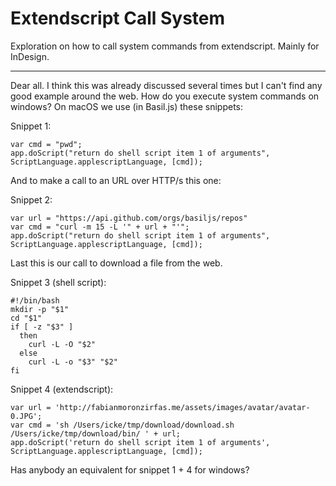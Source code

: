 Extendscript Call System
========================

Exploration on how to call system commands from extendscript. Mainly for InDesign. 

----

Dear all. I think this was already discussed several times but I can't find any good example around the web. How do you execute system commands on windows? On macOS we use (in Basil.js) these snippets:  

Snippet 1:  

    var cmd = "pwd";
    app.doScript("return do shell script item 1 of arguments", ScriptLanguage.applescriptLanguage, [cmd]); 

And to make a call to an URL over HTTP/s this one:  

Snippet 2:  

    var url = "https://api.github.com/orgs/basiljs/repos"
    var cmd = "curl -m 15 -L '" + url + "'";
    app.doScript("return do shell script item 1 of arguments", ScriptLanguage.applescriptLanguage, [cmd]);

Last this is our call to download a file from the web.  

Snippet 3 (shell script):  

    #!/bin/bash
    mkdir -p "$1"
    cd "$1"
    if [ -z "$3" ]
      then
        curl -L -O "$2"
      else
        curl -L -o "$3" "$2"
    fi



Snippet 4 (extendscript):  

    var url = 'http://fabianmoronzirfas.me/assets/images/avatar/avatar-0.JPG';
    var cmd = 'sh /Users/icke/tmp/download/download.sh /Users/icke/tmp/download/bin/ ' + url;
    app.doScript('return do shell script item 1 of arguments', ScriptLanguage.applescriptLanguage, [cmd]);


Has anybody an equivalent for snippet 1 + 4 for windows?